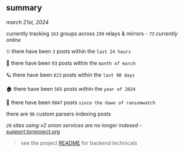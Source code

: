 
## summary
_march 21st, 2024_

currently tracking `163` groups across `299` relays & mirrors - _`73` currently online_

⏲ there have been `3` posts within the `last 24 hours`

🦈 there have been `93` posts within the `month of march`

🪐 there have been `623` posts within the `last 90 days`

🏚 there have been `565` posts within the `year of 2024`

🦕 there have been `9847` posts `since the dawn of ransomwatch`

there are `96` custom parsers indexing posts

_`20` sites using v2 onion services are no longer indexed - [support.torproject.org](https://support.torproject.org/onionservices/v2-deprecation/)_

> see the project [README](https://github.com/joshhighet/ransomwatch#ransomwatch--) for backend technicals
